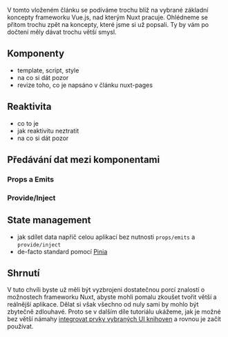 V tomto vloženém článku se podíváme trochu blíž na vybrané základní koncepty frameworku Vue.js, nad kterým Nuxt pracuje. Ohlédneme se přitom trochu zpět na koncepty, které jsme si už popsali. Ty by vám po dočtení měly dávat trochu větší smysl.

## Komponenty
- template, script, style
- na co si dát pozor
- revize toho, co je napsáno v článku nuxt-pages

## Reaktivita
- co to je
- jak reaktivitu neztratit
- na co si dát pozor

## Předávání dat mezi komponentami
### Props a Emits
### Provide/Inject

## State management
- jak sdílet data napříč celou aplikací bez nutnosti `props/emits` a `provide/inject`
- de-facto standard pomocí [Pinia](/article/nuxt-pinia)

## Shrnutí

V tuto chvíli byste už měli být vyzbrojeni dostatečnou porcí znalostí o možnostech frameworku Nuxt, abyste mohli pomalu zkoušet tvořit větší a reálnější aplikace. Dělat si však všechno od nuly sami by mohlo být zbytečně zdlouhavé. Proto se v dalším díle tutoriálu ukážeme, jak je možné bez větší námahy [integrovat prvky vybraných UI knihoven](/article/nuxt-ui) a rovnou je začít používat. 

<under-construction />
